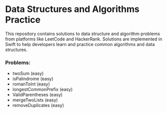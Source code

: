 # Data Structures and Algorithms Practice

This repository contains solutions to data structure and algorithm problems from platforms like LeetCode and HackerRank. Solutions are implemented in Swift to help developers learn and practice common algorithms and data structures.

### Problems:
- twoSum (easy)
- isPalindrome (easy)
- romanToInt (easy)
- longestCommonPrefix (easy)
- ValidParentheses (easy)
- mergeTwoLists (easy)
- removeDuplicates (easy)
